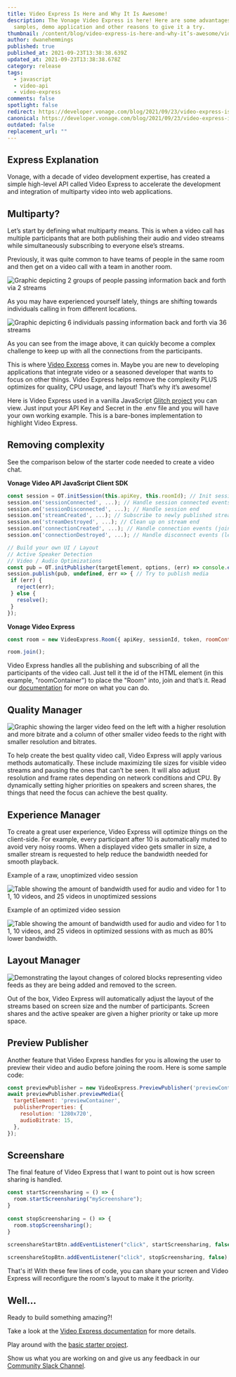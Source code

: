 ```yaml
---
title: Video Express Is Here and Why It Is Awesome!
description: The Vonage Video Express is here! Here are some advantages, code
  samples, demo application and other reasons to give it a try.
thumbnail: /content/blog/video-express-is-here-and-why-it’s-awesome/video-express_1200x600.png
author: dwanehemmings
published: true
published_at: 2021-09-23T13:38:38.639Z
updated_at: 2021-09-23T13:38:38.678Z
category: release
tags:
  - javascript
  - video-api
  - video-express
comments: false
spotlight: false
redirect: https://developer.vonage.com/blog/2021/09/23/video-express-is-here-and-why-it’s-awesome
canonical: https://developer.vonage.com/blog/2021/09/23/video-express-is-here-and-why-it’s-awesome
outdated: false
replacement_url: ""
---
```

## Express Explanation

Vonage, with a decade of video development expertise, has created a simple high-level API called Video Express to accelerate the development and integration of multiparty video into web applications.

## Multiparty?

Let’s start by defining what multiparty means. This is when a video call has multiple participants that are both publishing their audio and video streams while simultaneously subscribing to everyone else’s streams.

Previously, it was quite common to have teams of people in the same room and then get on a video call with a team in another room.

![Graphic depicting 2 groups of people passing information back and forth via 2 streams](/content/blog/video-express-is-here-and-why-it-is-awesome/2teams-2streams.jpg "2 teams 2 streams")

As you may have experienced yourself lately, things are shifting towards individuals calling in from different locations.

![Graphic depicting 6 individuals passing information back and forth via 36 streams](/content/blog/video-express-is-here-and-why-it-is-awesome/6people-36streams.jpg "6 people 36 streams")

As you can see from the image above, it can quickly become a complex challenge to keep up with all the connections from the participants.

This is where [Video Express](https://tokbox.com/developer/video-express/) comes in. Maybe you are new to developing applications that integrate video or a seasoned developer that wants to focus on other things. Video Express helps remove the complexity PLUS optimizes for quality, CPU usage, and layout! That’s why it’s awesome!

Here is Video Express used in a vanilla JavaScript [Glitch project](https://glitch.com/edit/#!/remix/video-express-demo?path=README.md%3A1%3A0) you can view. Just input your API Key and Secret in the .env file and you will have your own working example. This is a bare-bones implementation to highlight Video Express.

## Removing complexity

See the comparison below of the starter code needed to create a video chat.

**Vonage Video API JavaScript Client SDK**

```javascript
const session = OT.initSession(this.apiKey, this.roomId); // Init session
session.on('sessionConnected', ...); // Handle session connected events 
session.on('sessionDisconnected', ...); // Handle session end
session.on('streamCreated', ...); // Subscribe to newly published streams
session.on('streamDestroyed', ...); // Clean up on stream end
session.on('connectionCreated', ...); // Handle connection events (join)
session.on('connectionDestroyed', ...); // Handle disconnect events (leave)

// Build your own UI / Layout
// Active Speaker Detection
// Video / Audio Optimizations
const pub = OT.initPublisher(targetElement, options, (err) => console.error(err)); // Create a publisher
session.publish(pub, undefined, err => { // Try to publish media
 if (err) {
   reject(err);
 } else {
   resolve();
 }
});
```

**Vonage Video Express**

```javascript
const room = new VideoExpress.Room({ apiKey, sessionId, token, roomContainer: 'roomContainer’ });

room.join();
```

Video Express handles all the publishing and subscribing of all the participants of the video call. Just tell it the id of the HTML element (in this example, "roomContainer") to place the "Room" into, join and that’s it. Read our [documentation](https://tokbox.com/developer/video-express/) for more on what you can do.

## Quality Manager

![Graphic showing the larger video feed on the left with a higher resolution and more bitrate and a column of other smaller video feeds to the right with smaller resolution and bitrates.](/content/blog/video-express-is-here-and-why-it-is-awesome/qualitymanager.jpg "Quality Manager diagram")

To help create the best quality video call, Video Express will apply various methods automatically. These include maximizing tile sizes for visible video streams and pausing the ones that can’t be seen. It will also adjust resolution and frame rates depending on network conditions and CPU. By dynamically setting higher priorities on speakers and screen shares, the things that need the focus can achieve the best quality.

## Experience Manager

To create a great user experience, Video Express will optimize things on the client-side. For example, every participant after 10 is automatically muted to avoid very noisy rooms. When a displayed video gets smaller in size, a smaller stream is requested to help reduce the bandwidth needed for smooth playback.

Example of a raw, unoptimized video session

![Table showing the amount of bandwidth used for audio and video for 1 to 1, 10 videos, and 25 videos in unoptimized sessions](/content/blog/video-express-is-here-and-why-it-is-awesome/unoptimized-video-session.jpg "Table with data of an unoptimized multiparty video session")

Example of an optimized video session

![Table showing the amount of bandwidth used for audio and video for 1 to 1, 10 videos, and 25 videos in optimized sessions with as much as 80% lower bandwidth. ](/content/blog/video-express-is-here-and-why-it-is-awesome/optimized-video-session.jpg "Table with data of an optimized multiparty video session")

## Layout Manager

![Demonstrating the layout changes of colored blocks representing video feeds as they are being added and removed to the screen.](/content/blog/video-express-is-here-and-why-it-is-awesome/layoutmanager.gif "Layout Manager diagram")

Out of the box, Video Express will automatically adjust the layout of the streams based on screen size and the number of participants. Screen shares and the active speaker are given a higher priority or take up more space.

## Preview Publisher

Another feature that Video Express handles for you is allowing the user to preview their video and audio before joining the room. Here is some sample code:

```javascript
const previewPublisher = new VideoExpress.PreviewPublisher('previewContainer');
await previewPublisher.previewMedia({
  targetElement: 'previewContainer',
  publisherProperties: {
    resolution: '1280x720',
    audioBitrate: 15,
  },
});
```

## Screenshare

The final feature of Video Express that I want to point out is how screen sharing is handled.

```javascript
const startScreensharing = () => {    
  room.startScreensharing("myScreenshare");
}
  
const stopScreensharing = () => {
  room.stopScreensharing();
}
  
screenshareStartBtn.addEventListener("click", startScreensharing, false);

screenshareStopBtn.addEventListener("click", stopScreensharing, false);
```

That's it! With these few lines of code, you can share your screen and Video Express will reconfigure the room's layout to make it the priority.

## Well...

Ready to build something amazing?!

Take a look at the [Video Express documentation](https://tokbox.com/developer/video-express/) for more details.

Play around with the [basic starter project](https://glitch.com/edit/#!/remix/video-express-demo?path=README.md%3A1%3A0).

Show us what you are working on and give us any feedback in our [Community Slack Channel](https://developer.vonage.com/slack).
